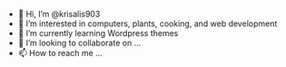 - 👋 Hi, I’m @krisalis903
- 👀 I’m interested in computers, plants, cooking, and web development
- 🌱 I’m currently learning Wordpress themes
- 💞️ I’m looking to collaborate on ...
- 📫 How to reach me ...

<!---
krisalis903/krisalis903 is a ✨ special ✨ repository because its `README.md` (this file) appears on your GitHub profile.
You can click the Preview link to take a look at your changes.
--->

